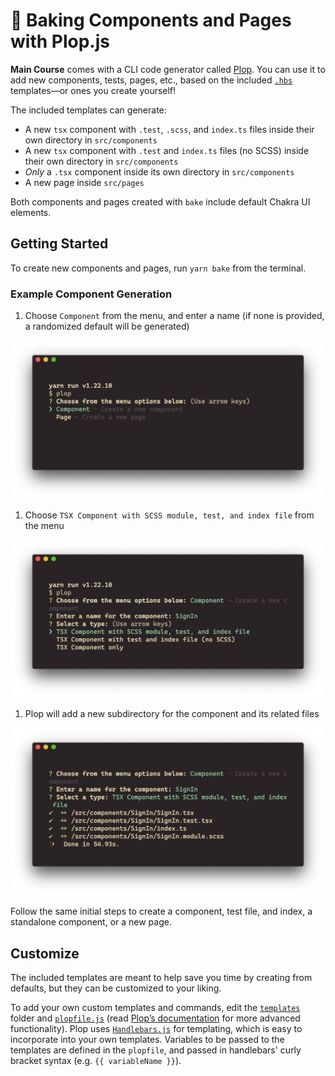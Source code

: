 # 🧁 Baking Components and Pages with Plop.js

**Main Course** comes with a CLI code generator called [Plop](https://plopjs.com). You can use it to add new components, tests, pages, etc., based on the included [`.hbs`](https://handlebarsjs.com/guide/) templates—or ones you create yourself!

The included templates can generate:

- A new `tsx` component with `.test`, `.scss`, and `index.ts` files inside their own directory in `src/components`
- A new `tsx` component with `.test` and `index.ts` files (no SCSS) inside their own directory in `src/components`
- _Only_ a `.tsx` component inside its own directory in `src/components`
- A new page inside `src/pages`

Both components and pages created with `bake` include default Chakra UI elements.

## Getting Started

To create new components and pages, run `yarn bake` from the terminal.

### Example Component Generation

1. Choose `Component` from the menu, and enter a name (if none is provided, a randomized default will be generated)

![Plop CLI](./plop1.png)

1. Choose `TSX Component with SCSS module, test, and index file` from the menu

![Plop CLI](./plop2.png)

1. Plop will add a new subdirectory for the component and its related files

![Plop CLI](./plop3.png)

Follow the same initial steps to create a component, test file, and index, a standalone component, or a new page.

## Customize

The included templates are meant to help save you time by creating from defaults, but they can be customized to your liking.

To add your own custom templates and commands, edit the [`templates`](./templates) folder and [`plopfile.js`](./plopfile.js) (read [Plop’s documentation](https://plopjs.com/documentation/) for more advanced functionality). Plop uses [`Handlebars.js`](https://handlebarsjs.com/) for templating, which is easy to incorporate into your own templates. Variables to be passed to the templates are defined in the `plopfile`, and passed in handlebars' curly bracket syntax (e.g. `{{ variableName }}`).
